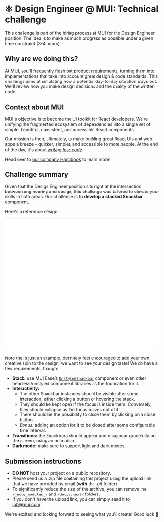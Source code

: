# ⚛️ Design Engineer @ MUI: Technical challenge

This challenge is part of the hiring process at MUI for the Design Engineer position.
The idea is to make as much progress as possible under a given time constraint (3-4 hours).

## Why are we doing this?

At MUI, you'll frequently flesh out product requirements, turning them into implementations that take into account great design & code standards.
This challenge aims at simulating how a potential day-to-day situation plays out.
We'll review how you make design decisions and the quality of the written code.

## Context about MUI

MUI's objective is to become the UI toolkit for React developers.
We're unifying the fragmented ecosystem of dependencies into a single set of simple, beautiful, consistent, and accessible React components.

Our mission is then, ultimately, to make building great React UIs and web apps a breeze ⎯ quicker, simpler, and accessible to more people.
At the end of the day, it's about [_writing less code_](https://youtu.be/GnO7D5UaDig?t=2451).

Head over to [our company Handbook](https://mui-org.notion.site/Why-MUI-d8b8c142a6a44e3aa963f26edf4e03db) to learn more!

## Challenge summary

Given that the Design Engineer position sits right at the intersection between engineering and design, this challenge was tailored to elevate your skills in both areas.
Our challenge is to **develop a stacked Snackbar** component.

Here's a reference design:

![Snackbars example design](public/snackbar-reference.gif)

Note that's just an example, definitely feel encouraged to add your own creative spin to the design, we want to see your design taste!
We do have a few requirements, though:

- **Stack:** use MUI Base’s [`UnstyledSnackbar`](https://mui.com/base/react-snackbar/) component or even other headless/unstyled component libraries as the foundation for it.
- **Interactivity:**
  - The other Snackbar instances should be visible after some interaction, either clicking a button or hovering the stack.
  - They should be kept open if the focus is inside them. Conversely, they should collapse as the focus moves out of it.
  - There should be the possibility to close them by clicking on a close button.
  - _Bonus:_ adding an option for it to be closed after some configurable time interval.
- **Transitions:** the Snackbars should appear and disappear gracefully on the screen, using an animation.
- **Dark mode:** make sure to support light and dark modes.

## Submission instructions

- **DO NOT** host your project on a public repository.
- Please send us a .zip file containing this project using the upload link that we have provided by email (**with** the _.git_ folder).
- To significantly reduce the size of the archive, you can remove the `/_node_modules_/` and `/docs/.next/` folders.
- If you don't have the upload link, you can simply send it to job@mui.com.

We're excited and looking forward to seeing what you'll create!
Good luck 🚀

